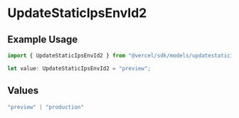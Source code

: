 # UpdateStaticIpsEnvId2

## Example Usage

```typescript
import { UpdateStaticIpsEnvId2 } from "@vercel/sdk/models/updatestaticipsop.js";

let value: UpdateStaticIpsEnvId2 = "preview";
```

## Values

```typescript
"preview" | "production"
```